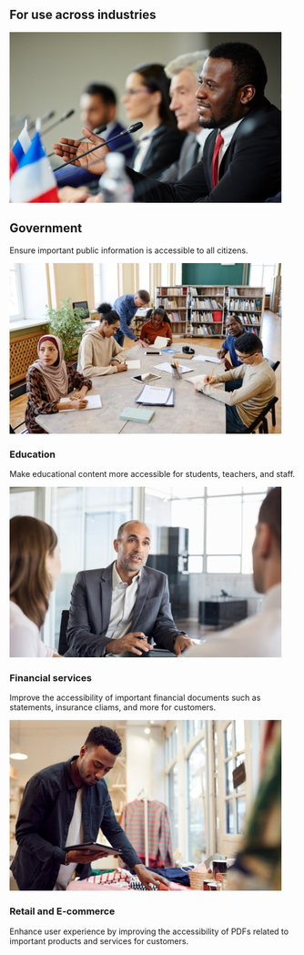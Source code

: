 <TitleBlock slots="heading" theme="lightest" className="titleBlock-align-left industry-usecase-title"/>

## For use across industries

<ResourceCard slots="link, image, heading, text" width="25%" theme='lightest' className="useCaseCard-doc-gen" />

[]()

![EMPTY_ALT](../../images/government.jpg)

## Government
Ensure important public information is accessible to all citizens.


<ResourceCard slots="link, image, heading, text" width="25%" theme='lightest' className="useCaseCard-doc-gen "/>

[]()

![EMPTY_ALT](../../images/educationl.jpg)

### Education
Make educational content more accessible for students, teachers, and staff.


<ResourceCard slots="link, image, heading, text" width="25%" theme='lightest' className="useCaseCard-doc-gen "/>

[]()

![EMPTY_ALT](../../images/financial.jpg)

### Financial services
Improve the accessibility of important financial documents such as statements, insurance cliams, and more for customers.


<ResourceCard slots="link, image, heading, text" width="25%" theme='lightest' className="useCaseCard-doc-gen "/>

[]()

![EMPTY_ALT](../../images/retail.jpg)

### Retail and E-commerce
Enhance user experience by improving the accessibility of PDFs related to important products and services for customers.
